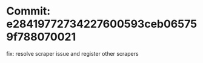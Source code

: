# Commit: e28419772734227600593ceb065759f788070021

fix: resolve scraper issue and register other scrapers
